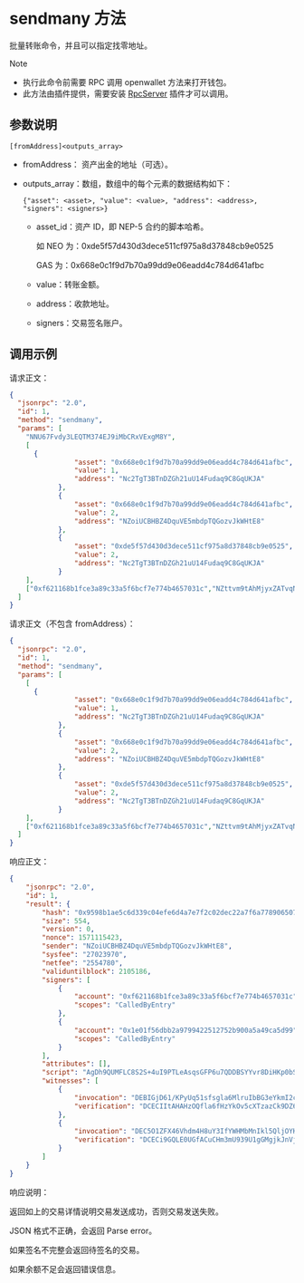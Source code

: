 # sendmany 方法

批量转账命令，并且可以指定找零地址。

> [!Note]
>
> - 执行此命令前需要 RPC 调用 openwallet 方法来打开钱包。
> - 此方法由插件提供，需要安装 [RpcServer](https://github.com/neo-project/neo-modules/releases) 插件才可以调用。

## 参数说明

`[fromAddress]<outputs_array>`

- fromAddress： 资产出金的地址（可选）。

- outputs_array：数组，数组中的每个元素的数据结构如下：

  `{"asset": <asset>, "value": <value>, "address": <address>, "signers": <signers>}`

  - asset_id：资产 ID，即 NEP-5 合约的脚本哈希。

	  如 NEO 为：0xde5f57d430d3dece511cf975a8d37848cb9e0525

	  GAS 为：0x668e0c1f9d7b70a99dd9e06eadd4c784d641afbc
  - value：转账金额。

  - address：收款地址。

  - signers：交易签名账户。


## 调用示例

请求正文：

```json
{
  "jsonrpc": "2.0",
  "id": 1,
  "method": "sendmany",
  "params": [
    "NNU67Fvdy3LEQTM374EJ9iMbCRxVExgM8Y",
    [
      {
                "asset": "0x668e0c1f9d7b70a99dd9e06eadd4c784d641afbc",
                "value": 1,
                "address": "Nc2TgT3BTnDZGh21uU14Fudaq9C8GqUKJA"
            },
            {
                "asset": "0x668e0c1f9d7b70a99dd9e06eadd4c784d641afbc",
                "value": 2,
                "address": "NZoiUCBHBZ4DquVE5mbdpTQGozvJkWHtE8"
            },
            {
                "asset": "0xde5f57d430d3dece511cf975a8d37848cb9e0525",
                "value": 2,
                "address": "Nc2TgT3BTnDZGh21uU14Fudaq9C8GqUKJA"
            }
    ],
    ["0xf621168b1fce3a89c33a5f6bcf7e774b4657031c","NZttvm9tAhMjyxZATvqN9WFYkHYMNaXD6C"]
  ]
}
```

请求正文（不包含 fromAddress）：

```json
{
  "jsonrpc": "2.0",
  "id": 1,
  "method": "sendmany",
  "params": [
    [
      {
                "asset": "0x668e0c1f9d7b70a99dd9e06eadd4c784d641afbc",
                "value": 1,
                "address": "Nc2TgT3BTnDZGh21uU14Fudaq9C8GqUKJA"
            },
            {
                "asset": "0x668e0c1f9d7b70a99dd9e06eadd4c784d641afbc",
                "value": 2,
                "address": "NZoiUCBHBZ4DquVE5mbdpTQGozvJkWHtE8"
            },
            {
                "asset": "0xde5f57d430d3dece511cf975a8d37848cb9e0525",
                "value": 2,
                "address": "Nc2TgT3BTnDZGh21uU14Fudaq9C8GqUKJA"
            }
    ],
    ["0xf621168b1fce3a89c33a5f6bcf7e774b4657031c","NZttvm9tAhMjyxZATvqN9WFYkHYMNaXD6C"]
  ]
}
```

响应正文：

```json
{
    "jsonrpc": "2.0",
    "id": 1,
    "result": {
        "hash": "0x9598b1ae5c6d339c04efe6d4a7e7f2c02dec22a7f6a77890650760becbf86ed3",
        "size": 554,
        "version": 0,
        "nonce": 1571115423,
        "sender": "NZoiUCBHBZ4DquVE5mbdpTQGozvJkWHtE8",
        "sysfee": "27023970",
        "netfee": "2554780",
        "validuntilblock": 2105186,
        "signers": [
            {
                "account": "0xf621168b1fce3a89c33a5f6bcf7e774b4657031c",
                "scopes": "CalledByEntry"
            },
            {
                "account": "0x1e01f56dbb2a9799422512752b900a5a49ca5d99",
                "scopes": "CalledByEntry"
            }
        ],
        "attributes": [],
        "script": "AgDh9QUMFLC8S2S+4uI9PTLeAsqsGFP6u7QDDBSYYvr8DiHKp0bSuQa/730TQVNRhBPADAh0cmFuc2ZlcgwUvK9B1oTH1K1u4NmdqXB7nR8MjmZBYn1bUjgCAMLrCwwUmGL6/A4hyqdG0rkGv+99E0FTUYQMFJhi+vwOIcqnRtK5Br/vfRNBU1GEE8AMCHRyYW5zZmVyDBS8r0HWhMfUrW7g2Z2pcHudHwyOZkFifVtSOBIMFLC8S2S+4uI9PTLeAsqsGFP6u7QDDBQYzhHJsUqJElJHQzwgOk2AD/UgsRPADAh0cmFuc2ZlcgwUJQWey0h406h1+RxRzt7TMNRXX95BYn1bUjg=",
        "witnesses": [
            {
                "invocation": "DEBIGjD61/KPyUq51sfsgla6MlruIbBG3eYkmI2cWXHrcGYMm6ucO6Va2Dc7v7mzF8XnQvJtrBVjv/caRpqt08OA",
                "verification": "DCECIItAHAHzOQfla6fHzYkOv5cXTzazCk9DZ6xRAlIUXH4LQZVEDXg="
            },
            {
                "invocation": "DEC5O1ZFX46Vhdm4H8uY3IfYWHMbMnIkl5QljOYK8lVIfinYfbvyFuHsELDUM1io1RrbShjwkoFiVG1UKfC0nlqC",
                "verification": "DCECi9GQLE0UGfACuCHm3mU939U1gGMgjkJnVjmL5v+jqsgLQZVEDXg="
            }
        ]
    }
}
```

响应说明：

返回如上的交易详情说明交易发送成功，否则交易发送失败。

JSON 格式不正确，会返回 Parse error。

如果签名不完整会返回待签名的交易。

如果余额不足会返回错误信息。
